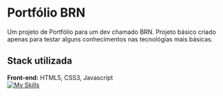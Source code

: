 
# Portfólio BRN

Um projeto de Portfólio para um dev chamado BRN. Projeto básico criado apenas para testar alguns conhecimentos nas tecnológias mais básicas.

## Stack utilizada

**Front-end:** HTML5, CSS3, Javascript
<br>
[![My Skills](https://skillicons.dev/icons?i=html,css,js)](https://skillicons.dev)
